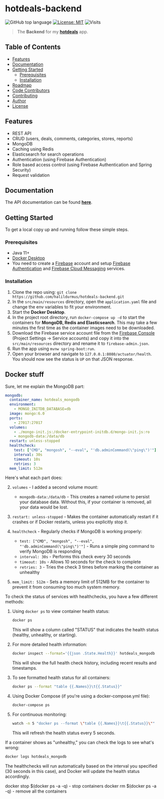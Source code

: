 # hotdeals-backend

![GitHub top language](https://img.shields.io/github/languages/top/halildurmus/hotdeals-backend?style=for-the-badge)
[![License: MIT](https://img.shields.io/badge/License-MIT-blue.svg?style=for-the-badge)](https://github.com/halildurmus/hotdeals-backend/blob/master/LICENSE)
![Visits](https://visitor-badge.glitch.me/badge?page_id=halildurmus.hotdeals-backend)

> The **Backend** for my **[hotdeals](https://github.com/halildurmus/hotdeals)** app.

## Table of Contents

* [Features](#features)
* [Documentation](#documentation)
* [Getting Started](#getting-started)
    * [Prerequisites](#prerequisites)
    * [Installation](#installation)
* [Roadmap](#roadmap)
* [Code Contributors](#code-contributors)
* [Contributing](#-contributing)
* [Author](#author)
* [License](#-license)

## Features

- REST API
- CRUD (users, deals, comments, categories, stores, reports)
- MongoDB
- Caching using Redis
- Elasticsearch for search operations
- Authentication (using Firebase Authentication)
- Role based access control (using Firebase Authentication and Spring Security)
- Request validation

## Documentation

The API documentation can be found **[here](https://hotdeals-backend.herokuapp.com/swagger-ui)**.

## Getting Started

To get a local copy up and running follow these simple steps.

### Prerequisites

- Java 11+
- [Docker Desktop](https://www.docker.com/products/docker-desktop)
- You need to create a [Firebase](https://firebase.google.com) account and
  setup [Firebase Authentication](https://firebase.google.com/products/auth)
  and [Firebase Cloud Messaging](https://firebase.google.com/products/dynamic-links) services.

### Installation

1. Clone the repo using: `git clone https://github.com/halildurmus/hotdeals-backend.git`
2. In the `src/main/resources` directory, open the `application.yaml` file and change the env
   variables to fit your environment.
3. Start the **Docker Desktop**.
4. In the project root directory, run `docker-compose up -d` to start the containers for **MongoDB,
   Redis and Elasticsearch**. This may take a few minutes the first time as the container images
   need to be downloaded.
5. Download the Firebase service account file from the
   [Firebase Console](https://console.firebase.google.com) (Project Settings -> Service accounts)
   and copy it into the `src/main/resources` directory and rename it to `firebase-admin.json`.
6. Run the app using `mvnw spring-boot:run`.
7. Open your browser and navigate to `127.0.0.1:8080/actuator/health`. You should now see the status
   is `UP` on that JSON response.


## Docker stuff

Sure, let me explain the MongoDB part:

```yaml
mongodb:
  container_name: hotdeals_mongodb
  environment:
    - MONGO_INITDB_DATABASE=db
  image: mongo:6.0
  ports:
    - 27017:27017
  volumes:
    - ./mongo-init.js:/docker-entrypoint-initdb.d/mongo-init.js:ro
    - mongodb-data:/data/db
  restart: unless-stopped
  healthcheck:
    test: ["CMD", "mongosh", "--eval", "'db.adminCommand(\"ping\")'"]
    interval: 30s
    timeout: 10s
    retries: 3
  mem_limit: 512m
```

Here's what each part does:

2. `volumes` - I added a second volume mount:
   - `mongodb-data:/data/db` - This creates a named volume to persist your database data. Without this, if your container is removed, all your data would be lost.

3. `restart: unless-stopped` - Makes the container automatically restart if it crashes or if Docker restarts, unless you explicitly stop it.

4. `healthcheck` - Regularly checks if MongoDB is working properly:
   - `test: ["CMD", "mongosh", "--eval", "'db.adminCommand(\"ping\")'"]` - Runs a simple ping command to verify MongoDB is responding
   - `interval: 30s` - Performs this check every 30 seconds
   - `timeout: 10s` - Allows 10 seconds for the check to complete
   - `retries: 3` - Tries the check 3 times before marking the container as unhealthy

5. `mem_limit: 512m` - Sets a memory limit of 512MB for the container to prevent it from consuming too much system memory.


To check the status of services with healthchecks, you have a few different methods:

1. Using `docker ps` to view container health status:
   ```bash
   docker ps
   ```
   This will show a column called "STATUS" that indicates the health status (healthy, unhealthy, or starting).

2. For more detailed health information:
   ```bash
   docker inspect --format='{{json .State.Health}}' hotdeals_mongodb
   ```
   This will show the full health check history, including recent results and timestamps.

3. To see formatted health status for all containers:
   ```bash
   docker ps --format "table {{.Names}}\t{{.Status}}"
   ```

4. Using Docker Compose (if you're using a docker-compose.yml file):
   ```bash
   docker-compose ps
   ```

5. For continuous monitoring:
   ```bash
   watch -n 5 "docker ps --format \"table {{.Names}}\t{{.Status}}\""
   ```
   This will refresh the health status every 5 seconds.

If a container shows as "unhealthy," you can check the logs to see what's wrong:
```bash
docker logs hotdeals_mongodb
```

The healthchecks will run automatically based on the interval you specified (30 seconds in this case), and Docker will update the health status accordingly.

docker stop $(docker ps -a -q) - stop containers
docker rm $(docker ps -a -q) - remove all the containers